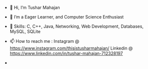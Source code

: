 - 👋 Hi, I’m Tushar Mahajan
- 👀 I’m a Eager Learner, and Computer Science Enthusiast
- 🌱 Skills: C, C++, Java, Networking, Web Development, Databases, MySQL, SQLite
- 📫 How to reach me : Instagram @ https://www.instagram.com/thisistusharmahajan/   Linkedin @ https://www.linkedin.com/in/tushar-mahajan-712328197

-                       

<!---
Thisistusharmahajan/Thisistusharmahajan is a ✨ special ✨ repository because its `README.md` (this file) appears on your GitHub profile.
You can click the Preview link to take a look at your changes.
--->
